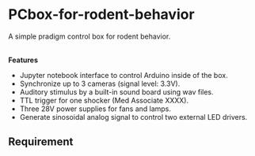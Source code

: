 # PCbox-for-rodent-behavior
  A simple pradigm control box for rodent behavior.<BR><BR>
  
  **Features**
  - Jupyter notebook interface to control Arduino inside of the box.
  - Synchronize up to 3 cameras (signal level: 3.3V).
  - Auditory stimulus by a built-in sound board using wav files.
  - TTL trigger for one shocker (Med Associate XXXX).
  - Three 28V power supplies for fans and lamps.
  - Generate sinosoidal analog signal to control two external LED drivers.
  
  **Requirement**
  - 


